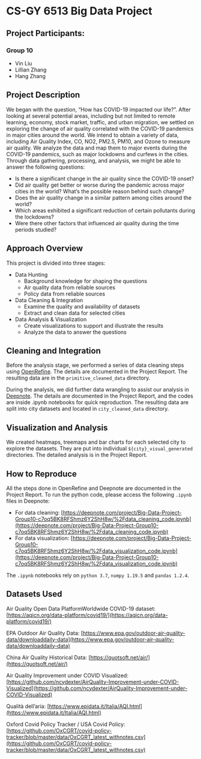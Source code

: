 # CS-GY 6513 Big Data Project

## Project Participants:
### Group 10
- Vin Liu
- Lillian Zhang
- Hang Zhang

## Project Description

We began with the question, “How has COVID-19 impacted our life?”. After looking at several potential areas, including but not limited to remote learning, economy, stock market, traffic, and urban migration, we settled on exploring the change of air quality correlated with the COVID-19 pandemics in major cities around the world. We intend to obtain a variety of data, including Air Quality Index, CO, NO2, PM2.5, PM10, and Ozone to measure air quality. We analyze the data and map them to major events during the COVID-19 pandemics, such as major lockdowns and curfews in the cities. Through data gathering, processing, and analysis, we might be able to answer the following questions:

- Is there a significant change in the air quality since the COVID-19 onset?
- Did air quality get better or worse during the pandemic across major cities in the world? What’s the possible reason behind such change? 
- Does the air quality change in a similar pattern among cities around the world? 
- Which areas exhibited a significant reduction of certain pollutants during the lockdowns?
- Were there other factors that influenced air quality during the time periods studied?


## Approach Overview

This project is divided into three stages:

- Data Hunting
    - Background knowledge for shaping the questions
    - Air quality data from reliable sources
    - Policy data from reliable sources
- Data Cleaning & Integration
    - Examine the quality and availability of datasets
    - Extract and clean data for selected cities
- Data Analysis & Visualization
    - Create visualizations to support and illustrate the results
    - Analyze the data to answer the questions

## Cleaning and Integration

Before the analysis stage, we performed a series of data cleaning steps using [OpenRefine](https://openrefine.org/). The details are documented in the Project Report. The resulting data are in the `primitive_cleaned_data` directory. 

During the analysis, we did further data wrangling to assist our analysis in [Deepnote](https://deepnote.com/). The details are documented in the Project Report, and the codes are inside .ipynb notebooks for quick reproduction. The resulting data are split into city datasets and located in `city_cleaned_data` directory.

## Visualization and Analysis

We created heatmaps, treemaps and bar charts for each selected city to explore the datasets. They are put into individual `${city}_visual_generated` directories. The detailed analysis is in the Project Report.

## How to Reproduce

All the steps done in OpenRefine and Deepnote are documented in the Project Report.
To run the python code, please access the following `.ipynb` files in Deepnote:
- For data cleaning: [https://deepnote.com/project/Big-Data-Project-Group10-c7oq5BK8RFShmz6Y2ShH8w/%2Fdata_cleaning_code.ipynb](https://deepnote.com/project/Big-Data-Project-Group10-c7oq5BK8RFShmz6Y2ShH8w/%2Fdata_cleaning_code.ipynb)
- For data visualization: [https://deepnote.com/project/Big-Data-Project-Group10-c7oq5BK8RFShmz6Y2ShH8w/%2Fdata_visualization_code.ipynb](https://deepnote.com/project/Big-Data-Project-Group10-c7oq5BK8RFShmz6Y2ShH8w/%2Fdata_visualization_code.ipynb)

The `.ipynb` notebooks rely on `python 3.7`, `numpy 1.19.5` and `pandas 1.2.4`.

## Datasets Used
Air Quality Open Data PlatformWorldwide COVID-19 dataset: [https://aqicn.org/data-platform/covid19/](https://aqicn.org/data-platform/covid19/)

EPA Outdoor Air Quality Data: [https://www.epa.gov/outdoor-air-quality-data/downloaddaily-data](https://www.epa.gov/outdoor-air-quality-data/downloaddaily-data)

China Air Quality Historical Data: [https://quotsoft.net/air/](https://quotsoft.net/air/)

Air Quality Improvement under COVID Visualized: [https://github.com/ncydexter/AirQuality-Improvement-under-COVID-Visualized](https://github.com/ncydexter/AirQuality-Improvement-under-COVID-Visualized)

Qualità dell’aria: [https://www.epidata.it/Italia/AQI.html](https://www.epidata.it/Italia/AQI.html)

Oxford Covid Policy Tracker / USA Covid Policy: [https://github.com/OxCGRT/covid-policy-tracker/blob/master/data/OxCGRT_latest_withnotes.csv](https://github.com/OxCGRT/covid-policy-tracker/blob/master/data/OxCGRT_latest_withnotes.csv)